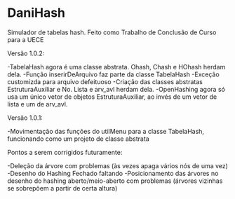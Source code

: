 # DaniHash
Simulador de tabelas hash. Feito como Trabalho de Conclusão de Curso para a UECE

Versão 1.0.2:

-TabelaHash agora é uma classe abstrata. Ohash, Chash e HOhash herdam dela.
-Função inserirDeArquivo faz parte da classe TabelaHash
-Exceção customizda para arquivo defeituoso
-Criação das classes abstratas EstruturaAuxiliar e No. Lista e arv_avl herdam dela.
-OpenHashing agora só usa um único vetor de objetos EstruturaAuxiliar, ao invés de um vetor de lista e um de arv_avl.


Versão 1.0.1:

-Movimentação das funções do utilMenu para a classe TabelaHash, funcionando como um projeto de classe abstrata



Pontos a serem corrigidos futuramente:

-Deleção da árvore com problemas (às vezes apaga vários nós de uma vez)
-Desenho do Hashing Fechado faltando
-Posicionamento das árvores no desenho do hashing aberto/meio-aberto com problemas (árvores vizinhas se sobrepõem a partir de certa altura)
